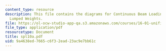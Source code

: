 ```yaml
---
content_type: resource
description: This file contains the diagrams for Continuous Beam Loading Modeled with
  Lumped Weights.
file: https://ol-ocw-studio-app-qa.s3.amazonaws.com/courses/16-01-unified-engineering-i-ii-iii-iv-fall-2005-spring-2006/9a4638ed7665c6f32ead23ac9e7bb61c_spl10a.pdf
file_type: application/pdf
resourcetype: Document
title: spl10a.pdf
uid: 9a4638ed-7665-c6f3-2ead-23ac9e7bb61c
---
```

